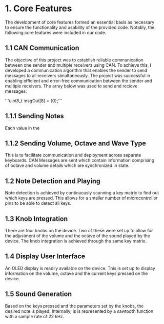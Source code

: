 # 1. Core Features

The development of core features formed an essential basis as necessary to ensure the functionality and usability of the provided code. Notably, the following core features were included in our code.

## 1.1 CAN Communication

The objective of this project was to establish reliable communication between one sender and multiple receivers using CAN. To achieve this, I developed a communication algorithm that enables the sender to send messages to all receivers simultaneously. The project was successful in enabling efficient and error-free communication between the sender and multiple receivers. The array below was used to send and recieve messages:

'''uint8_t msgOut[8] = {0};'''

## 1.1.1 Sending Notes

Each value in the 

## 1.1.2 Sending Volume, Octave and Wave Type

This is to facilitate communication and deployment across separate keyboards. CAN Messages are sent which contain information comprising of octave and volume details which are synchronized in state. 

## 1.2 Note Detection and Playing

Note detection is achieved by continuously scanning a key matrix to find out which keys are pressed. This allows for a smaller number of microcontroller pins to be able to detect all keys. 

## 1.3 Knob Integration

There are four knobs on the device. Two of these were set up to allow for the adjustment of the volume and the octave of the sound played by the device. The knob integration is achieved through the same key matrix.

## 1.4 Display User Interface

An OLED display is readily available on the device. This is set up to display information on the volume, octave and the current keys pressed on the device.

## 1.5 Sound Generation

Based on the keys pressed and the parameters set by the knobs, the desired note is played. Internally, is is represented by a sawtooth function with a sample rate of 22 kHz.

